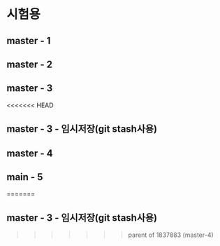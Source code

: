 # 시험용
## master - 1
## master - 2
## master - 3
<<<<<<< HEAD
## master - 3 - 임시저장(git stash사용)
## master - 4
## main - 5

=======
## master - 3 - 임시저장(git stash사용)
>>>>>>> parent of 1837883 (master-4)
